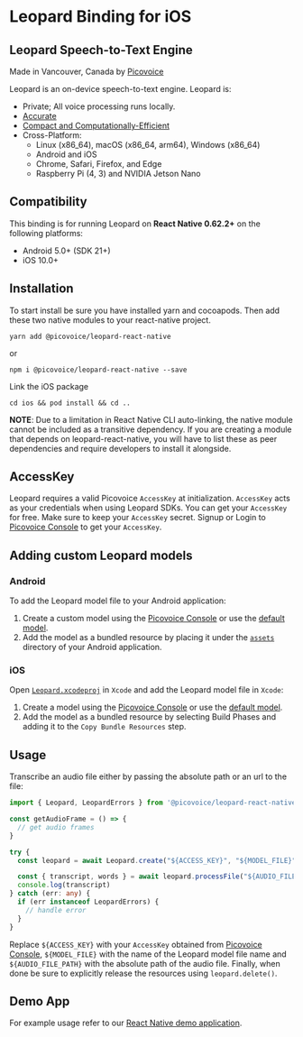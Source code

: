 # Leopard Binding for iOS

## Leopard Speech-to-Text Engine

Made in Vancouver, Canada by [Picovoice](https://picovoice.ai)

Leopard is an on-device speech-to-text engine. Leopard is:

- Private; All voice processing runs locally.
- [Accurate](https://picovoice.ai/docs/benchmark/stt/)
- [Compact and Computationally-Efficient](https://github.com/Picovoice/speech-to-text-benchmark#rtf)
- Cross-Platform:
  - Linux (x86_64), macOS (x86_64, arm64), Windows (x86_64)
  - Android and iOS
  - Chrome, Safari, Firefox, and Edge
  - Raspberry Pi (4, 3) and NVIDIA Jetson Nano

## Compatibility

This binding is for running Leopard on **React Native 0.62.2+** on the following platforms:

- Android 5.0+ (SDK 21+)
- iOS 10.0+

## Installation

To start install be sure you have installed yarn and cocoapods. Then add these two native modules to your react-native project.

```console
yarn add @picovoice/leopard-react-native
```
or
```console
npm i @picovoice/leopard-react-native --save
```

Link the iOS package

```console
cd ios && pod install && cd ..
```

**NOTE**: Due to a limitation in React Native CLI auto-linking, the native module cannot be included as a
transitive dependency. If you are creating a module that depends on leopard-react-native,
you will have to list these as peer dependencies and require developers to install it alongside.

## AccessKey

Leopard requires a valid Picovoice `AccessKey` at initialization. `AccessKey` acts as your credentials when using Leopard SDKs.
You can get your `AccessKey` for free. Make sure to keep your `AccessKey` secret.
Signup or Login to [Picovoice Console](https://console.picovoice.ai/) to get your `AccessKey`.

## Adding custom Leopard models

### Android

To add the Leopard model file to your Android application:

1. Create a custom model using the [Picovoice Console](https://console.picovoice.ai/) or use the [default model](/lib/common/).
2. Add the model as a bundled resource by placing it under the [`assets`](./android/src/main/assets/) directory of your Android application.

### iOS

Open [`Leopard.xcodeproj`](./ios/Leopard.xcodeproj) in `Xcode` and add the Leopard model file in `Xcode`:

1. Create a model using the [Picovoice Console](https://picovoice.ai/) or use the [default model](/lib/common/).
2. Add the model as a bundled resource by selecting Build Phases and adding it to the `Copy Bundle Resources` step.

## Usage

Transcribe an audio file either by passing the absolute path or an url to the file:

```typescript
import { Leopard, LeopardErrors } from '@picovoice/leopard-react-native';

const getAudioFrame = () => {
  // get audio frames
}

try {
  const leopard = await Leopard.create("${ACCESS_KEY}", "${MODEL_FILE}")

  const { transcript, words } = await leopard.processFile("${AUDIO_FILE_PATH}")
  console.log(transcript)
} catch (err: any) {
  if (err instanceof LeopardErrors) {
    // handle error
  }
}
```

Replace `${ACCESS_KEY}` with your `AccessKey` obtained from [Picovoice Console]((https://console.picovoice.ai/)), `${MODEL_FILE}`
with the name of the Leopard model file name and `${AUDIO_FILE_PATH}` with the absolute path of the audio file.
Finally, when done be sure to explicitly release the resources using `leopard.delete()`.

## Demo App

For example usage refer to our [React Native demo application](/demo/react-native).
